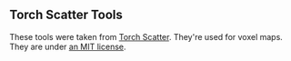 ## Torch Scatter Tools

These tools were taken from [Torch Scatter](https://github.com/rusty1s/pytorch_scatter). They're used for voxel maps. They are under [an MIT license](src/yanzj/utils/torch_scatter/LICENSE).
